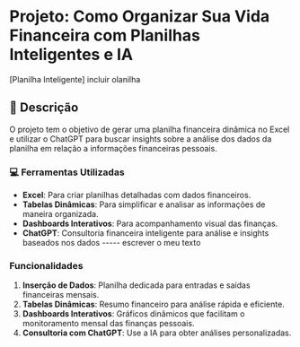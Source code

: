# Projeto: Como Organizar Sua Vida Financeira com Planilhas Inteligentes e IA  

[Planilha Inteligente] incluir olanilha 

## 📒 Descrição
O projeto tem o objetivo de gerar uma planilha financeira dinâmica no Excel e utilizar o ChatGPT para buscar insights
sobre a análise dos dados da planilha em relação a informações financeiras pessoais.

### 💻 Ferramentas Utilizadas  
- **Excel**: Para criar planilhas detalhadas com dados financeiros.  
- **Tabelas Dinâmicas**: Para simplificar e analisar as informações de maneira organizada.  
- **Dashboards Interativos**: Para acompanhamento visual das finanças.  
- **ChatGPT**: Consultoria financeira inteligente para análise e insights baseados nos dados ----- escrever o meu texto  

### Funcionalidades  
1. **Inserção de Dados**: Planilha dedicada para entradas e saídas financeiras mensais.  
2. **Tabelas Dinâmicas**: Resumo financeiro para análise rápida e eficiente.  
3. **Dashboards Interativos**: Gráficos dinâmicos que facilitam o monitoramento mensal das finanças pessoais.  
4. **Consultoria com ChatGPT**: Use a IA para obter análises personalizadas.  
